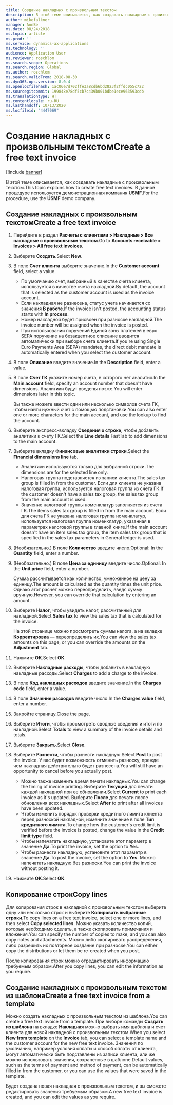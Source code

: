 ```yaml
---
title: Создание накладных с произвольным текстом
description: В этой теме описывается, как создавать накладные с произвольным текстом.
author: mikefalkner
manager: AnnBe
ms.date: 08/24/2018
ms.topic: article
ms.prod: ''
ms.service: dynamics-ax-applications
ms.technology: ''
audience: Application User
ms.reviewer: roschlom
ms.search.scope: Operations
ms.search.region: Global
ms.author: roschlom
ms.search.validFrom: 2018-08-30
ms.dyn365.ops.version: 8.0.4
ms.openlocfilehash: 1ac06e7d702ffe3a8cdb6bd2823f2ffdc055c722
ms.sourcegitcommit: 199848e78df5cb7c439b001bdbe1ece963593cdb
ms.translationtype: HT
ms.contentlocale: ru-RU
ms.lasthandoff: 10/13/2020
ms.locfileid: "4447069"
---
```

# <a name="create-a-free-text-invoice"></a><span data-ttu-id="77a79-103">Создание накладных с произвольным текстом</span><span class="sxs-lookup"><span data-stu-id="77a79-103">Create a free text invoice</span></span>

[!include [banner](../includes/banner.md)]

<span data-ttu-id="77a79-104">В этой теме описывается, как создавать накладные с произвольным текстом.</span><span class="sxs-lookup"><span data-stu-id="77a79-104">This topic explains how to create free text invoices.</span></span> <span data-ttu-id="77a79-105">В данной процедуре используется демонстрационная компания **USMF**.</span><span class="sxs-lookup"><span data-stu-id="77a79-105">For the procedure, use the **USMF** demo company.</span></span>

## <a name="create-a-free-text-invoice"></a><span data-ttu-id="77a79-106">Создание накладных с произвольным текстом</span><span class="sxs-lookup"><span data-stu-id="77a79-106">Create a free text invoice</span></span>

1. <span data-ttu-id="77a79-107">Перейдите в раздел **Расчеты с клиентами \> Накладные \> Все накладные с произвольным текстом**.</span><span class="sxs-lookup"><span data-stu-id="77a79-107">Go to **Accounts receivable \> Invoices \> All free text invoices**.</span></span>
2. <span data-ttu-id="77a79-108">Выберите **Создать**.</span><span class="sxs-lookup"><span data-stu-id="77a79-108">Select **New**.</span></span>
3. <span data-ttu-id="77a79-109">В поле **Счет клиента** выберите значение.</span><span class="sxs-lookup"><span data-stu-id="77a79-109">In the **Customer account** field, select a value.</span></span>

    * <span data-ttu-id="77a79-110">По умолчанию счет, выбранный в качестве счета клиента, используется в качестве счета накладной.</span><span class="sxs-lookup"><span data-stu-id="77a79-110">By default, the account that is selected as the customer account is used as the invoice account.</span></span>
    * <span data-ttu-id="77a79-111">Если накладная не разнесена, статус учета начинается со значения **В работе**.</span><span class="sxs-lookup"><span data-stu-id="77a79-111">If the invoice isn't posted, the accounting status starts with **In process**.</span></span>
    * <span data-ttu-id="77a79-112">Номер накладной будет присвоен при разноске накладной.</span><span class="sxs-lookup"><span data-stu-id="77a79-112">The invoice number will be assigned when the invoice is posted.</span></span>
    * <span data-ttu-id="77a79-113">При использовании поручений Единой зоны платежей в евро SEPA поручение на безакцептное списание вводится автоматически при выборе счета клиента.</span><span class="sxs-lookup"><span data-stu-id="77a79-113">If you're using Single Euro Payments Area (SEPA) mandates, the direct debit mandate is automatically entered when you select the customer account.</span></span>

4. <span data-ttu-id="77a79-114">В поле **Описание** введите значение.</span><span class="sxs-lookup"><span data-stu-id="77a79-114">In the **Description** field, enter a value.</span></span>
5. <span data-ttu-id="77a79-115">В поле **Счет ГК** укажите номер счета, в которого нет аналитик.</span><span class="sxs-lookup"><span data-stu-id="77a79-115">In the **Main account** field, specify an account number that doesn't have dimensions.</span></span> <span data-ttu-id="77a79-116">Аналитики будут введены позже.</span><span class="sxs-lookup"><span data-stu-id="77a79-116">You will enter dimensions later in this topic.</span></span>

    <span data-ttu-id="77a79-117">Вы также можете ввести один или несколько символов счета ГК, чтобы найти нужный счет с помощью подстановки.</span><span class="sxs-lookup"><span data-stu-id="77a79-117">You can also enter one or more characters for the main account, and use the lookup to find the account.</span></span>

6. <span data-ttu-id="77a79-118">Выберите экспресс-вкладку **Сведения о строке**, чтобы добавить аналитики к счету ГК.</span><span class="sxs-lookup"><span data-stu-id="77a79-118">Select the **Line details** FastTab to add dimensions to the main account.</span></span>
7. <span data-ttu-id="77a79-119">Выберите вкладку **Финансовые аналитики строки**.</span><span class="sxs-lookup"><span data-stu-id="77a79-119">Select the **Financial dimensions line** tab.</span></span>

    * <span data-ttu-id="77a79-120">Аналитики используются только для выбранной строки.</span><span class="sxs-lookup"><span data-stu-id="77a79-120">The dimensions are for the selected line only.</span></span>
    * <span data-ttu-id="77a79-121">Налоговая группа подставляется из записи клиента.</span><span class="sxs-lookup"><span data-stu-id="77a79-121">The sales tax group is filled in from the customer.</span></span> <span data-ttu-id="77a79-122">Если для клиента не указана налоговая группа, используется налоговая группа из счета ГК.</span><span class="sxs-lookup"><span data-stu-id="77a79-122">If the customer doesn't have a sales tax group, the sales tax group from the main account is used.</span></span>
    * <span data-ttu-id="77a79-123">Значение налоговой группы номенклатур заполняется из счета ГК.</span><span class="sxs-lookup"><span data-stu-id="77a79-123">The items sales tax group is filled in from the main account.</span></span> <span data-ttu-id="77a79-124">Если для счета ГК не указана налоговая группа номенклатур, используется налоговая группа номенклатур, указанная в параметрах налоговой группы в главной книге.</span><span class="sxs-lookup"><span data-stu-id="77a79-124">If the main account doesn't have an item sales tax group, the item sales tax group that is specified in the sales tax parameters in General ledger is used.</span></span>

8. <span data-ttu-id="77a79-125">(Необязательно.) В поле **Количество** введите число.</span><span class="sxs-lookup"><span data-stu-id="77a79-125">Optional: In the **Quantity** field, enter a number.</span></span>
9. <span data-ttu-id="77a79-126">(Необязательно.) В поле **Цена за единицу** введите число.</span><span class="sxs-lookup"><span data-stu-id="77a79-126">Optional: In the **Unit price** field, enter a number.</span></span>

    <span data-ttu-id="77a79-127">Сумма рассчитывается как количество, умноженное на цену за единицу.</span><span class="sxs-lookup"><span data-stu-id="77a79-127">The amount is calculated as the quantity times the unit price.</span></span> <span data-ttu-id="77a79-128">Однако этот расчет можно переопределить, введя сумму вручную.</span><span class="sxs-lookup"><span data-stu-id="77a79-128">However, you can override that calculation by entering an amount.</span></span>

10. <span data-ttu-id="77a79-129">Выберите **Налог**, чтобы увидеть налог, рассчитанный для накладной.</span><span class="sxs-lookup"><span data-stu-id="77a79-129">Select **Sales tax** to view the sales tax that is calculated for the invoice.</span></span>

    <span data-ttu-id="77a79-130">На этой странице можно просмотреть суммы налога, а на вкладке **Корректировка** — переопределить их.</span><span class="sxs-lookup"><span data-stu-id="77a79-130">You can view the sales tax amounts on this page, or you can override the amounts on the **Adjustment** tab.</span></span>

11. <span data-ttu-id="77a79-131">Нажмите **ОК**.</span><span class="sxs-lookup"><span data-stu-id="77a79-131">Select **OK**.</span></span>
12. <span data-ttu-id="77a79-132">Выберите **Накладные расходы**, чтобы добавить в накладную накладные расходы.</span><span class="sxs-lookup"><span data-stu-id="77a79-132">Select **Charges** to add a charge to the invoice.</span></span>
13. <span data-ttu-id="77a79-133">В поле **Код накладных расходов** введите значение.</span><span class="sxs-lookup"><span data-stu-id="77a79-133">In the **Charges code** field, enter a value.</span></span>
14. <span data-ttu-id="77a79-134">В поле **Значение расходов** введите число.</span><span class="sxs-lookup"><span data-stu-id="77a79-134">In the **Charges value** field, enter a number.</span></span>
15. <span data-ttu-id="77a79-135">Закройте страницу.</span><span class="sxs-lookup"><span data-stu-id="77a79-135">Close the page.</span></span>
16. <span data-ttu-id="77a79-136">Выберите **Итоги**, чтобы просмотреть сводные сведения и итоги по накладной.</span><span class="sxs-lookup"><span data-stu-id="77a79-136">Select **Totals** to view a summary of the invoice details and totals.</span></span>
17. <span data-ttu-id="77a79-137">Выберите **Закрыть**.</span><span class="sxs-lookup"><span data-stu-id="77a79-137">Select **Close**.</span></span>
18. <span data-ttu-id="77a79-138">Выберите **Разнести**, чтобы разнести накладную.</span><span class="sxs-lookup"><span data-stu-id="77a79-138">Select **Post** to post the invoice.</span></span> <span data-ttu-id="77a79-139">У вас будет возможность отменить разноску, прежде чем накладная действительно будет разнесена.</span><span class="sxs-lookup"><span data-stu-id="77a79-139">You will still have an opportunity to cancel before you actually post.</span></span>

    * <span data-ttu-id="77a79-140">Можно также изменить время печати накладных.</span><span class="sxs-lookup"><span data-stu-id="77a79-140">You can change the timing of invoice printing.</span></span> <span data-ttu-id="77a79-141">Выберите **Текущий** для печати каждой накладной при ее обновлении.</span><span class="sxs-lookup"><span data-stu-id="77a79-141">Select **Current** to print each invoice as it's updated.</span></span> <span data-ttu-id="77a79-142">Выберите **После** для печати после обновления всех накладных.</span><span class="sxs-lookup"><span data-stu-id="77a79-142">Select **After** to print after all invoices have been updated.</span></span>
    * <span data-ttu-id="77a79-143">Чтобы изменить порядок проверки кредитного лимита клиента перед разноской накладной, измените значение в поле **Тип кредитного лимита**.</span><span class="sxs-lookup"><span data-stu-id="77a79-143">To change how the customer's credit limit is verified before the invoice is posted, change the value in the **Credit limit type** field.</span></span>
    * <span data-ttu-id="77a79-144">Чтобы напечатать накладную, установите этот параметр в значение **Да**.</span><span class="sxs-lookup"><span data-stu-id="77a79-144">To print the invoice, set the option to **Yes**.</span></span>
    * <span data-ttu-id="77a79-145">Чтобы разнести накладную, установите этот параметр в значение **Да**.</span><span class="sxs-lookup"><span data-stu-id="77a79-145">To post the invoice, set the option to **Yes**.</span></span> <span data-ttu-id="77a79-146">Можно напечатать накладную без разноски.</span><span class="sxs-lookup"><span data-stu-id="77a79-146">You can print the invoice without posting it.</span></span>

19. <span data-ttu-id="77a79-147">Нажмите **ОК**.</span><span class="sxs-lookup"><span data-stu-id="77a79-147">Select **OK**.</span></span>

## <a name="copy-lines"></a><span data-ttu-id="77a79-148">Копирование строк</span><span class="sxs-lookup"><span data-stu-id="77a79-148">Copy lines</span></span>
<span data-ttu-id="77a79-149">Для копирования строк в накладной с произвольным текстом выберите одну или несколько строк и выберите **Копировать выбранные строки**.</span><span class="sxs-lookup"><span data-stu-id="77a79-149">To copy lines on a free text invoice, select one or more lines, and then select **Copy selected lines**.</span></span> <span data-ttu-id="77a79-150">Можно указать количество копий, которые необходимо сделать, а также скопировать примечания и вложения.</span><span class="sxs-lookup"><span data-stu-id="77a79-150">You can specify the number of copies to make, and you can also copy notes and attachments.</span></span> <span data-ttu-id="77a79-151">Можно либо скопировать распределения, либо разрешить их повторное создание при разноске.</span><span class="sxs-lookup"><span data-stu-id="77a79-151">You can either copy the distributions or let them be re-created when you post.</span></span>

<span data-ttu-id="77a79-152">После копирования строк можно отредактировать информацию требуемым образом.</span><span class="sxs-lookup"><span data-stu-id="77a79-152">After you copy lines, you can edit the information as you require.</span></span>

## <a name="create-a-free-text-invoice-from-a-template"></a><span data-ttu-id="77a79-153">Создание накладных с произвольным текстом из шаблона</span><span class="sxs-lookup"><span data-stu-id="77a79-153">Create a free text invoice from a template</span></span>
<span data-ttu-id="77a79-154">Можно создать накладных с произвольным текстом из шаблона.</span><span class="sxs-lookup"><span data-stu-id="77a79-154">You can create a free text invoice from a template.</span></span> <span data-ttu-id="77a79-155">При выборе команды **Создать из шаблона** на вкладке **Накладная** можно выбрать имя шаблона и счет клиента для новой накладной с произвольным текстом.</span><span class="sxs-lookup"><span data-stu-id="77a79-155">When you select **New from template** on the **Invoice** tab, you can select a template name and the customer account for the new free text invoice.</span></span> <span data-ttu-id="77a79-156">Значения по умолчанию, например условия оплаты и способ оплаты от клиента, могут автоматически быть подставлены из записи клиента, или же можно использовать значения, сохраненные в шаблоне.</span><span class="sxs-lookup"><span data-stu-id="77a79-156">Default values, such as the terms of payment and method of payment, can be automatically filled in from the customer, or you can use the values that were saved in the template.</span></span>

<span data-ttu-id="77a79-157">Будет создана новая накладная с произвольным текстом, и вы сможете редактировать значения требуемым образом.</span><span class="sxs-lookup"><span data-stu-id="77a79-157">A new free text invoice is created, and you can edit the values as you require.</span></span>
